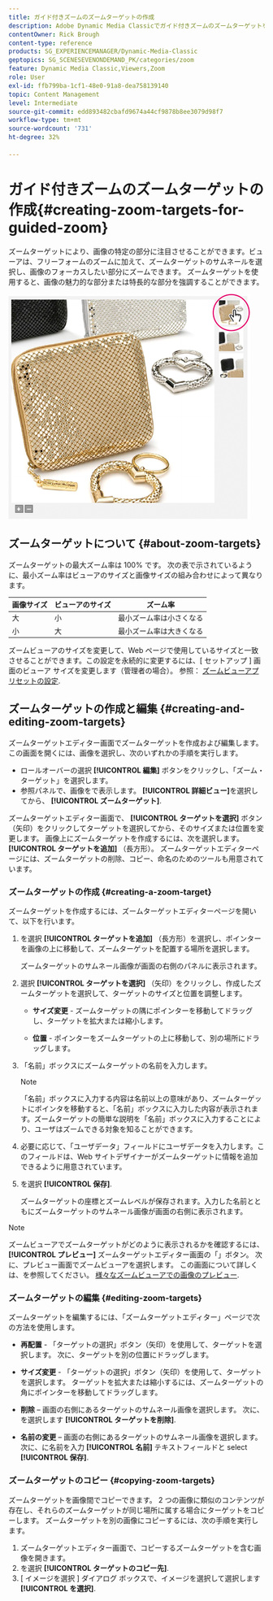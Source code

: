 ```yaml
---
title: ガイド付きズームのズームターゲットの作成
description: Adobe Dynamic Media Classicでガイド付きズームのズームターゲットを作成する方法を説明します。
contentOwner: Rick Brough
content-type: reference
products: SG_EXPERIENCEMANAGER/Dynamic-Media-Classic
geptopics: SG_SCENESEVENONDEMAND_PK/categories/zoom
feature: Dynamic Media Classic,Viewers,Zoom
role: User
exl-id: ffb799ba-1cf1-48e0-91a8-dea758139140
topic: Content Management
level: Intermediate
source-git-commit: edd893482cbafd9674a44cf9878b8ee3079d98f7
workflow-type: tm+mt
source-wordcount: '731'
ht-degree: 32%

---
```


# ガイド付きズームのズームターゲットの作成{#creating-zoom-targets-for-guided-zoom}

ズームターゲットにより、画像の特定の部分に注目させることができます。ビューアは、フリーフォームのズームに加えて、ズームターゲットのサムネールを選択し、画像のフォーカスしたい部分にズームできます。 ズームターゲットを使用すると、画像の魅力的な部分または特長的な部分を強調することができます。

![ガイド付きズームのズームターゲットの作成](/help/using/assets/zo_guided_zoom.png)

## ズームターゲットについて {#about-zoom-targets}

ズームターゲットの最大ズーム率は 100% です。 次の表で示されているように、最小ズーム率はビューアのサイズと画像サイズの組み合わせによって異なります。

| 画像サイズ | ビューアのサイズ | ズーム率 |
| --- | --- | --- |
| 大 | 小 | 最小ズーム率は小さくなる |
| 小 | 大 | 最小ズーム率は大きくなる |

ズームビューアのサイズを変更して、Web ページで使用しているサイズと一致させることができます。この設定を永続的に変更するには、[ セットアップ ] 画面のビューア サイズを変更します（管理者の場合）。 参照： [ズームビューアプリセットの設定](setting-zoom-viewer-presets.md#setting_up_zoom_viewer_presets).

## ズームターゲットの作成と編集 {#creating-and-editing-zoom-targets}

ズームターゲットエディター画面でズームターゲットを作成および編集します。 この画面を開くには、画像を選択し、次のいずれかの手順を実行します。

* ロールオーバーの選択 **[!UICONTROL 編集]** ボタンをクリックし、「ズーム・ターゲット」を選択します。
* 参照パネルで、画像をで表示します。 **[!UICONTROL 詳細ビュー]**&#x200B;を選択してから、 **[!UICONTROL ズームターゲット]**.

ズームターゲットエディター画面で、 **[!UICONTROL ターゲットを選択]** ボタン（矢印）をクリックしてターゲットを選択してから、そのサイズまたは位置を変更します。 画像上にズームターゲットを作成するには、次を選択します。 **[!UICONTROL ターゲットを追加]** （長方形）。 ズームターゲットエディターページには、ズームターゲットの削除、コピー、命名のためのツールも用意されています。

### ズームターゲットの作成 {#creating-a-zoom-target}

ズームターゲットを作成するには、ズームターゲットエディターページを開いて、以下を行います。

1. を選択 **[!UICONTROL ターゲットを追加]** （長方形）を選択し、ポインターを画像の上に移動して、ズームターゲットを配置する場所を選択します。

   ズームターゲットのサムネール画像が画面の右側のパネルに表示されます。

1. 選択 **[!UICONTROL ターゲットを選択]** （矢印）をクリックし、作成したズームターゲットを選択して、ターゲットのサイズと位置を調整します。

   * **サイズ変更** - ズームターゲットの隅にポインターを移動してドラッグし、ターゲットを拡大または縮小します。

   * **位置** - ポインターをズームターゲットの上に移動して、別の場所にドラッグします。

1. 「名前」ボックスにズームターゲットの名前を入力します。

   >[!NOTE]
   >
   >「名前」ボックスに入力する内容は名前以上の意味があり、ズームターゲットにポインタを移動すると、「名前」ボックスに入力した内容が表示されます。ズームターゲットの簡単な説明を「名前」ボックスに入力することにより、ユーザはズームできる対象を知ることができます。

1. 必要に応じて、「ユーザデータ」フィールドにユーザデータを入力します。このフィールドは、Web サイトデザイナーがズームターゲットに情報を追加できるように用意されています。
1. を選択 **[!UICONTROL 保存]**.

   ズームターゲットの座標とズームレベルが保存されます。入力した名前とともにズームターゲットのサムネール画像が画面の右側に表示されます。

>[!NOTE]
>
>ズームビューアでズームターゲットがどのように表示されるかを確認するには、 **[!UICONTROL プレビュー]** ズームターゲットエディター画面の「」ボタン。 次に、プレビュー画面でズームビューアを選択します。 この画面について詳しくは、を参照してください。 [様々なズームビューアでの画像のプレビュー](previewing-image-assets-different-zoom.md#previewing_image_assets_with_different_zoom_viewers).

### ズームターゲットの編集 {#editing-zoom-targets}

ズームターゲットを編集するには、「ズームターゲットエディター」ページで次の方法を使用します。

* **再配置** - 「ターゲットの選択」ボタン（矢印）を使用して、ターゲットを選択します。 次に、ターゲットを別の位置にドラッグします。

* **サイズ変更** - 「ターゲットの選択」ボタン（矢印）を使用して、ターゲットを選択します。 ターゲットを拡大または縮小するには、ズームターゲットの角にポインターを移動してドラッグします。

* **削除**  – 画面の右側にあるターゲットのサムネール画像を選択します。 次に、を選択します **[!UICONTROL ターゲットを削除]**.

* **名前の変更**  – 画面の右側にあるターゲットのサムネール画像を選択します。 次に、に名前を入力 **[!UICONTROL 名前]** テキストフィールドと select **[!UICONTROL 保存]**.

### ズームターゲットのコピー {#copying-zoom-targets}

ズームターゲットを画像間でコピーできます。 2 つの画像に類似のコンテンツが存在し、それらのズームターゲットが同じ場所に属する場合にターゲットをコピーします。 ズームターゲットを別の画像にコピーするには、次の手順を実行します。

1. ズームターゲットエディター画面で、コピーするズームターゲットを含む画像を開きます。
1. を選択 **[!UICONTROL ターゲットのコピー先]**.
1. [ イメージを選択 ] ダイアログ ボックスで、イメージを選択して選択します **[!UICONTROL を選択]**.
